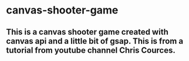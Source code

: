 # canvas-shooter-game

## This is a canvas shooter game created with canvas api and a little bit of gsap. This is from a tutorial from youtube channel Chris Cources. 
